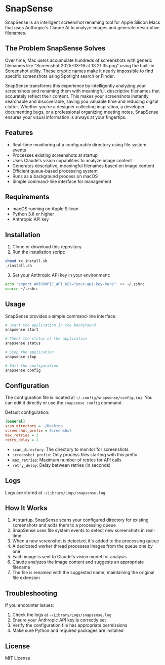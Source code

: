 # SnapSense

SnapSense is an intelligent screenshot renaming tool for Apple Silicon Macs that uses Anthropic's Claude AI to analyze images and generate descriptive filenames.

## The Problem SnapSense Solves

Over time, Mac users accumulate hundreds of screenshots with generic filenames like "Screenshot 2025-03-16 at 13.21.35.png" using the built-in Screenshot utility. These cryptic names make it nearly impossible to find specific screenshots using Spotlight search or Finder.

SnapSense transforms this experience by intelligently analyzing your screenshots and renaming them with meaningful, descriptive filenames that accurately reflect their content. This makes your screenshots instantly searchable and discoverable, saving you valuable time and reducing digital clutter. Whether you're a designer collecting inspiration, a developer documenting bugs, or a professional organizing meeting notes, SnapSense ensures your visual information is always at your fingertips.

## Features

- Real-time monitoring of a configurable directory using file system events
- Processes existing screenshots at startup
- Uses Claude's vision capabilities to analyze image content
- Generates descriptive, meaningful filenames based on image content
- Efficient queue-based processing system
- Runs as a background process on macOS
- Simple command-line interface for management

## Requirements

- macOS running on Apple Silicon
- Python 3.6 or higher
- Anthropic API key

## Installation

1. Clone or download this repository
2. Run the installation script:

```bash
chmod +x install.sh
./install.sh
```

3. Set your Anthropic API key in your environment:

```bash
echo 'export ANTHROPIC_API_KEY="your-api-key-here"' >> ~/.zshrc
source ~/.zshrc
```

## Usage

SnapSense provides a simple command-line interface:

```bash
# Start the application in the background
snapsense start

# Check the status of the application
snapsense status

# Stop the application
snapsense stop

# Edit the configuration
snapsense config
```

## Configuration

The configuration file is located at `~/.config/snapsense/config.ini`. You can edit it directly or use the `snapsense config` command.

Default configuration:

```ini
[General]
scan_directory = ~/Desktop
screenshot_prefix = Screenshot
max_retries = 3
retry_delay = 2
```

- `scan_directory`: The directory to monitor for screenshots
- `screenshot_prefix`: Only process files starting with this prefix
- `max_retries`: Maximum number of retries for API calls
- `retry_delay`: Delay between retries (in seconds)

## Logs

Logs are stored at `~/Library/Logs/snapsense.log`.

## How It Works

1. At startup, SnapSense scans your configured directory for existing screenshots and adds them to a processing queue
2. SnapSense uses file system events to detect new screenshots in real-time
3. When a new screenshot is detected, it's added to the processing queue
4. A dedicated worker thread processes images from the queue one by one
5. Each image is sent to Claude's vision model for analysis
6. Claude analyzes the image content and suggests an appropriate filename
7. The file is renamed with the suggested name, maintaining the original file extension

## Troubleshooting

If you encounter issues:

1. Check the logs at `~/Library/Logs/snapsense.log`
2. Ensure your Anthropic API key is correctly set
3. Verify the configuration file has appropriate permissions
4. Make sure Python and required packages are installed

## License

MIT License